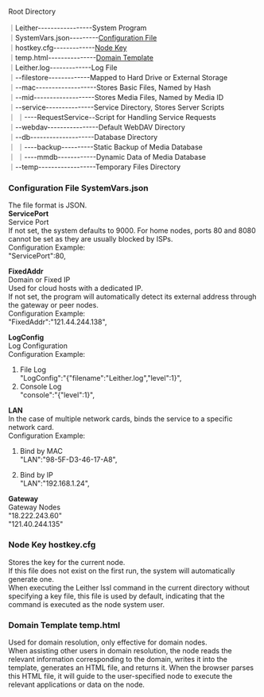 Root Directory <div id="rootdir"></div> 
｜Leither-----------------System Program   
｜SystemVars.json---------[Configuration File](#systemvars)  
｜hostkey.cfg-------------[Node Key](#hostkey)  
｜temp.html---------------[Domain Template](#temp)  
｜Leither.log-------------Log File  
｜--filestore-------------Mapped to Hard Drive or External Storage  
｜--mac-------------------Stores Basic Files, Named by Hash  
｜--mid-------------------Stores Media Files, Named by Media ID  
｜--service---------------Service Directory, Stores Server Scripts  
｜   ｜----RequestService--Script for Handling Service Requests  
｜--webdav----------------Default WebDAV Directory     
｜--db--------------------Database Directory  
｜   ｜----backup----------Static Backup of Media Database  
｜   ｜----mmdb------------Dynamic Data of Media Database  
｜--temp------------------Temporary Files Directory  
  
  
### Configuration File SystemVars.json<div id="systemvars"></div>
The file format is JSON.  
**ServicePort**  
Service Port  
If not set, the system defaults to 9000. For home nodes, ports 80 and 8080 cannot be set as they are usually blocked by ISPs.  
Configuration Example:  
"ServicePort":80,

**FixedAddr**   
Domain or Fixed IP  
Used for cloud hosts with a dedicated IP.  
If not set, the program will automatically detect its external address through the gateway or peer nodes.  
Configuration Example:  
"FixedAddr":"121.44.244.138",

**LogConfig**  
Log Configuration  
Configuration Example:  
1. File Log  
"LogConfig":"{\"filename\":\"Leither.log\",\"level\":1}",  
2. Console Log  
"console":"{\"level\":1}",  

**LAN**  
In the case of multiple network cards, binds the service to a specific network card.  
Configuration Example:   
1. Bind by MAC  
"LAN":"98-5F-D3-46-17-A8",

2. Bind by IP  
"LAN":"192.168.1.24",

**Gateway**  
Gateway Nodes  
"18.222.243.60"  
"121.40.244.135"   


### Node Key hostkey.cfg<div id="hostkey"></div>  
Stores the key for the current node.  
If this file does not exist on the first run, the system will automatically generate one.  
When executing the Leither lssl command in the current directory without specifying a key file, this file is used by default, indicating that the command is executed as the node system user.  

### Domain Template temp.html<div id="temp"></div>  
Used for domain resolution, only effective for domain nodes.  
When assisting other users in domain resolution, the node reads the relevant information corresponding to the domain, writes it into the template, generates an HTML file, and returns it. When the browser parses this HTML file, it will guide to the user-specified node to execute the relevant applications or data on the node.
